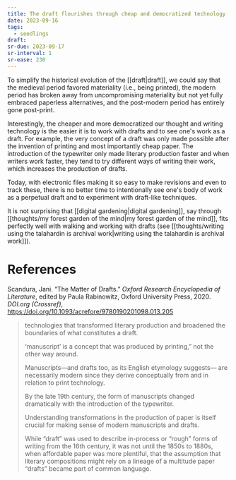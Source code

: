 ```yaml
---
title: The draft flourishes through cheap and democratized technology
date: 2023-09-16
tags:
  - seedlings
draft:
sr-due: 2023-09-17
sr-interval: 1
sr-ease: 230
---
```

To simplify the historical evolution of the [[draft|draft]], we could say that the medieval period favored materiality (i.e., being printed), the modern period has broken away from uncompromising materiality but not yet fully embraced paperless alternatives, and the post-modern period has entirely gone post-print.

Interestingly, the cheaper and more democratized our thought and writing technology is the easier it is to work with drafts and to see one's work as a draft. For example, the very concept of a draft was only made possible after the invention of printing and most importantly cheap paper. The introduction of the typewriter only made literary production faster and when writers work faster, they tend to try different ways of writing their work, which increases the production of drafts.

Today, with electronic files making it so easy to make revisions and even to track these, there is no better time to intentionally see one's body of work as a perpetual draft and to experiment with draft-like techniques.

It is not surprising that [[digital gardening|digital gardening]], say through [[thoughts/my forest garden of the mind|my forest garden of the mind]], fits perfectly well with walking and working with drafts (see [[thoughts/writing using the talahardin is archival work|writing using the talahardin is archival work]]).

# References

Scandura, Jani. “The Matter of Drafts.” _Oxford Research Encyclopedia of Literature_, edited by Paula Rabinowitz, Oxford University Press, 2020. _DOI.org (Crossref)_, https://doi.org/10.1093/acrefore/9780190201098.013.205

>technologies that transformed literary production and broadened the boundaries of what constitutes a draft.
>
>‘manuscript’ is a concept that was produced by printing,” not the other way around.
>
>Manuscripts—and drafts too, as its English etymology suggests— are necessarily modern since they derive conceptually from and in relation to print technology.
>
>By the late 19th century, the form of manuscripts changed dramatically with the introduction of the typewriter.
>
>Understanding transformations in the production of paper is itself crucial for making sense of modern manuscripts and drafts.
>
>While “draft” was used to describe in-process or “rough” forms of writing from the 16th century, it was not until the 1850s to 1880s, when affordable paper was more plentiful, that the assumption that literary compositions might rely on a lineage of a multitude paper “drafts” became part of common language.